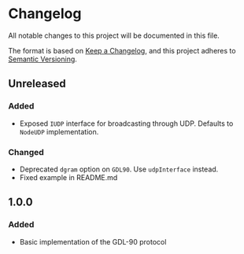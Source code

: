 # Changelog

All notable changes to this project will be documented in this file.

The format is based on [Keep a Changelog](https://keepachangelog.com/en/1.0.0/),
and this project adheres to [Semantic Versioning](https://semver.org/spec/v2.0.0.html).

## Unreleased

### Added

-   Exposed `IUDP` interface for broadcasting through UDP. Defaults to `NodeUDP` implementation.

### Changed

-   Deprecated `dgram` option on `GDL90`. Use `udpInterface` instead.
-   Fixed example in README.md

## 1.0.0

### Added

-   Basic implementation of the GDL-90 protocol
